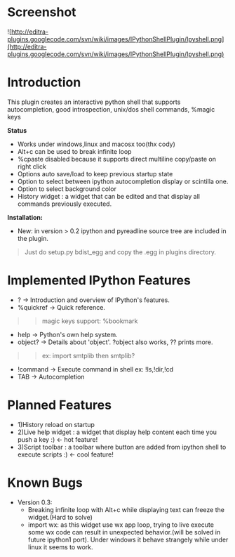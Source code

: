 # Screenshot #

![http://editra-plugins.googlecode.com/svn/wiki/images/IPythonShellPlugin/Ipyshell.png](http://editra-plugins.googlecode.com/svn/wiki/images/IPythonShellPlugin/Ipyshell.png)

# Introduction #

This plugin creates an interactive python shell that supports autocompletion, good introspection, unix/dos shell commands, %magic keys

**Status**
  * Works under windows,linux and macosx too(thx cody)
  * Alt+c can be used to break infinite loop
  * %cpaste disabled because it supports direct multiline copy/paste on right click
  * Options auto save/load to keep previous startup state
  * Option to select between ipython autocompletion display or scintilla one.
  * Option to select background color
  * History widget : a widget that can be edited and that display all commands previously executed.

**Installation:**
  * New: in version > 0.2 ipython and pyreadline source tree are included in the plugin.
> Just do setup.py bdist\_egg and copy the .egg in plugins directory.

# Implemented IPython Features #

  * ?         -> Introduction and overview of IPython's features.
  * %quickref -> Quick reference.
> > magic keys support: %bookmark
  * help      -> Python's own help system.
  * object?   -> Details about 'object'. ?object also works, ?? prints more.
> > ex: import smtplib then smtplib?
  * !command  -> Execute command in shell ex: !ls,!dir,!cd
  * TAB       -> Autocompletion

# Planned Features #

  * 1)History reload on startup
  * 2)Live help widget : a widget that display help content each time you push a key :) <- hot feature!
  * 3)Script toolbar : a toolbar where button are added from ipython shell to execute scripts :) <- cool feature!

# Known Bugs #
  * Version 0.3:
    * Breaking infinite loop with Alt+c while displaying text can freeze the widget.(Hard to solve)
    * import wx: as this widget use wx app loop, trying to live execute some wx code can result in unexpected behavior.(will be solved in future ipython1 port). Under windows it behave strangely while under linux it seems to work.